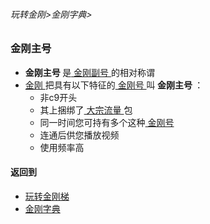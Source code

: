 ###### 玩转金刚>金刚字典>


### 金刚主号
- <strong> 金刚主号 </strong >是[ 金刚副号 ](https://github.com/a2zitpro/web/blob/master/LadderFree/kkDictionary/KKIDAuxiliary.md)的相对称谓
- [ 金刚 ](https://github.com/a2zitpro/web/blob/master/LadderFree/kkDictionary/A2zitpro.md)把具有以下特征的[ 金刚号 ](https://github.com/a2zitpro/web/blob/master/LadderFree/kkDictionary/KKID.md)叫<Strong> 金刚主号 </Strong >：
  - 非c9开头
  - 其上捆绑了[ 大宗流量 ](https://github.com/a2zitpro/web/blob/master/LadderFree/kkDictionary/KKDataTrafficBulk.md)包
  - 同一时间您可持有多个这种[ 金刚号 ](https://a2zitpro.github.io/web/kkid)
  - 连通后供您播放视频
  - 使用频率高

#### 返回到
- [玩转金刚梯](https://github.com/a2zitpro/web/blob/master/LadderFree/main.md)
- [金刚字典](https://github.com/a2zitpro/web/blob/master/LadderFree/kkDictionary/KKDictionary.md)
